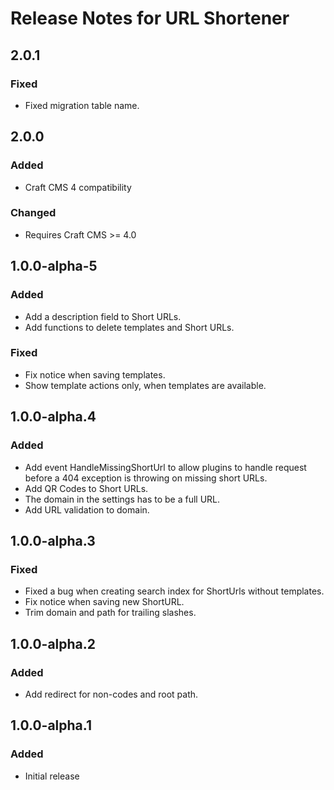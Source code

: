 # Release Notes for URL Shortener

## 2.0.1

### Fixed

- Fixed migration table name.

## 2.0.0

### Added

- Craft CMS 4 compatibility

### Changed

- Requires Craft CMS >= 4.0

## 1.0.0-alpha-5

### Added

- Add a description field to Short URLs.
- Add functions to delete templates and Short URLs.

### Fixed

- Fix notice when saving templates.
- Show template actions only, when templates are available.

## 1.0.0-alpha.4

### Added

- Add event HandleMissingShortUrl to allow plugins to handle request before a 404 exception is throwing on missing short URLs.
- Add QR Codes to Short URLs.
- The domain in the settings has to be a full URL.
- Add URL validation to domain.

## 1.0.0-alpha.3

### Fixed

- Fixed a bug when creating search index for ShortUrls without templates.
- Fix notice when saving new ShortURL.
- Trim domain and path for trailing slashes.

## 1.0.0-alpha.2

### Added

- Add redirect for non-codes and root path.

## 1.0.0-alpha.1

### Added

- Initial release
